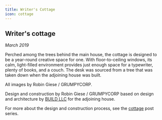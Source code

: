 ```yaml
---
title: Writer's Cottage
icon: cottage
---
```


<!-- Opener -->

<?# Picture src="cottage/IMG_3758.jpg" alt="Evening exterior with Felix" class="portfolio-w100" /?>

<!-- Intro -->

<div class="portfolio-sxs-container">
  <div class="portfolio-sxs-w50">

## Writer's cottage

  <div class="accent-mono">

_March 2019_

Perched among the trees behind the main house, the cottage is designed to be a year-round creative space for one.
With floor-to-ceiling windows, its calm, light-filled environment provides just enough space for a typewriter, plenty of books, and a couch.
The desk was sourced from a tree that was taken down when the adjoining house was built.

All images by Robin Giese / GRUMPYCORP.

  </div>
  </div>
  <?# Picture src="cottage/IMG_3892.jpg" alt="Exterior positioning relative to backyard" class="portfolio-sxs-w50" /?>
</div>

<!-- Interior shots -->

<div class="portfolio-sxs-container">
  <?# Picture src="cottage/IMG_3911.jpg" alt="Interior from front door" class="portfolio-sxs-w50" /?>
  <?# Picture src="cottage/IMG_3846.jpg" alt="Interior from opposite wall" class="portfolio-sxs-w50" /?>
  
  <?# Picture src="cottage/IMG_3889.jpg" alt="Exterior siting" class="portfolio-sxs-w50" /?>
  <?# Picture src="cottage/IMG_3904.jpg" alt="Exterior positioning relative to house" class="portfolio-sxs-w50" /?>

  <?# Picture src="cottage/IMG_4007.jpg" alt="Artsy light" class="portfolio-sxs-w50" /?>
  <?# Picture src="cottage/IMG_4026.jpg" alt="Looking up" class="portfolio-sxs-w50" /?>

  <?# Picture src="cottage/IMG_3962.jpg" alt="Trim detail" class="portfolio-sxs-w50" /?>
  <?# Picture src="cottage/IMG_3609.jpg" alt="Winter" class="portfolio-sxs-w50" /?>
</div>

<!-- Closing shots -->

<?# Picture src="cottage/IMG_3932.jpg" alt="Artsy desk+chair shot" class="portfolio-w100" /?>

<!-- Closing para -->

<div class="portfolio-sxs-container pt2">
  <div class="portfolio-sxs-w60 accent-mono pt4">

Design and construction by Robin Giese / GRUMPYCORP
based on design and architecture by [BUILD LLC](https://www.buildllc.com)
for the adjoining house.

For more about the design and construction process,
see the [<TagIcon className="h075" /> cottage](/tags/posts/cottage) post series.

  </div>
  <?# Picture src="cottage/autocad.png" alt="AutoCAD rendering" className="portfolio-sxs-w40" /?>
</div>
